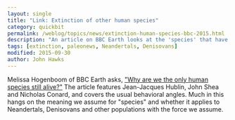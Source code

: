 ```yaml
---
layout: single
title: "Link: Extinction of other human species"
category: quickbit
permalink: /weblog/topics/news/extinction-human-species-bbc-2015.html
description: "An article on BBC Earth looks at the 'species' that have shuffled off their mortal hominin coils."
tags: [extinction, paleonews, Neandertals, Denisovans]
modified: 2015-09-30
author: John Hawks
---
```



Melissa Hogenboom of BBC Earth asks, <a href="http://www.bbc.com/earth/story/20150929-why-are-we-the-only-human-species-still-alive">"Why are we the only human species still alive?"</a> The article features Jean-Jacques Hublin, John Shea and Nicholas Conard, and covers the usual behavioral angles. Much in this hangs on the meaning we assume for "species" and whether it applies to Neandertals, Denisovans and other populations with the force we assume. 
